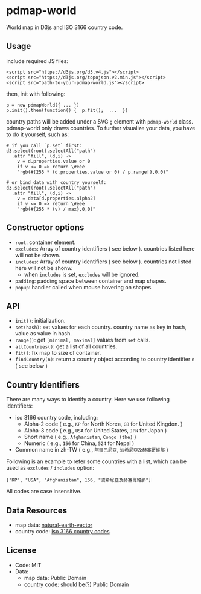 # pdmap-world

World map in D3js and ISO 3166 country code. 


## Usage

include required JS files:

    <script src="https://d3js.org/d3.v4.js"></script>
    <script src="https://d3js.org/topojson.v2.min.js"></script>
    <script src="path-to-your-pdmap-world.js"></script>

then, init with following:

    p = new pdmapWorld({ ... })
    p.init().then(function() {  p.fit();  ...  })


country paths will be added under a SVG `g` element with `pdmap-world` class. pdmap-world only draws countries. To further visualize your data, you have to do it yourself, such as:

    # if you call `p.set` first:   
    d3.select(root).selectAll("path")
      .attr "fill", (d,i) ~>
        v = d.properties.value or 0
        if v <= 0 => return \#eee
        "rgb(#{255 * (d.properties.value or 0) / p.range!},0,0)"

    # or bind data with country yourself:
    d3.select(root).selectAll("path")
      .attr "fill", (d,i) ~>
        v = data[d.properties.alpha2]
        if v <= 0 => return \#eee
        "rgb(#{255 * (v) / max},0,0)"


## Constructor options

 - `root`: container element.
 - `excludes`: Array of country identifiers ( see below ). countries listed here will not be shown.
 - `includes`: Array of country identifiers ( see below ). countries not listed here will not be shonw.
   - when `includes` is set, `excludes` will be ignored.
 - `padding`: padding space between container and map shapes.
 - `popup`: handler called when mouse hovering on shapes.


## API

 - `init()`: initialization.
 - `set(hash)`: set values for each country. country name as key in hash, value as value in hash.
 - `range()`: get `[minimal, maximal]` values from `set` calls.
 - `allCountries()`: get a list of all countries.
 - `fit()`: fix map to size of container.
 - `findCountry(n)`: return a country object according to country identifier `n` ( see below )


## Country Identifiers

There are many ways to identify a country. Here we use following identifiers:

 - iso 3166 country code, including:
   - Alpha-2 code ( e.g., `KP` for North Korea, `GB` for United Kingdon. )
   - Alpha-3 code ( e.g., `USA` for United States, `JPN` for Japan )
   - Short name ( e.g., `Afghanistan`, `Congo (the)` )
   - Numeric ( e.g., `156` for China, `524` for Nepal )
 - Common name in zh-TW ( e.g., `阿爾巴尼亞`, `波希尼亞及赫塞哥維那` )

Following is an example to refer some countries with a list, which can be used as `excludes` / `includes` option:

    ["KP", "USA", "Afghanistan", 156, "波希尼亞及赫塞哥維那"]

All codes are case insensitive.


## Data Resources

 - map data: [natural-earth-vector](https://github.com/nvkelso/natural-earth-vector)
 - country code: [iso 3166 country codes](https://www.iso.org/iso-3166-country-codes.html)


## License

 - Code: MIT
 - Data: 
   - map data: Public Domain
   - country code: should be(?) Public Domain

